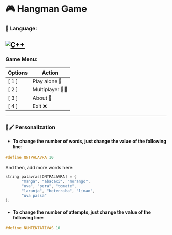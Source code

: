# 🎮 Hangman Game
 
### 🚀 Language: 
[![C++](https://img.shields.io/badge/-C++-0E0E0F?style=flat&logo=C++)](https://github.com/LucasLima337)
---

### Game Menu:
Options   | Action
--------- | ------
[ 1 ] | Play alone 👦
[ 2 ] | Multiplayer 👦👩
[ 3 ] | About 📖
[ 4 ] | Exit ❌
---

### 🎨🖌 Personalization
* #### To change the number of words, just change the value of the following line:
```c++
#define QNTPALAVRA 10
```
And then, add more words here:
 ```c++
 string palavras[QNTPALAVRA] = {
        "manga", "abacaxi", "morango",
        "uva", "pera", "tomate", 
        "laranja", "beterraba", "limao",
        "uva passa"
 };
 ```
 * #### To change the number of attempts, just change the value of the following line:
 ```c++
 #define NUMTENTATIVAS 10
 ```
